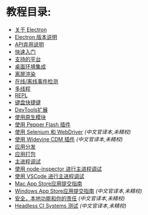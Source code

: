 # 教程目录:
* [关于 Electron](about.md)
* [Electron 版本说明](electron-versioning.md)
* [API弃用说明](planned-breaking-changes.md)
* [快速入门](quick-start.md)
* [支持的平台](supported-platforms.md)
* [桌面环境集成](desktop-environment-integration.md)
* [离屏渲染](offscreen-rendering.md)
* [在线/离线事件检测](online-offline-events.md)
* [多线程](multithreading.md)
* [REPL](repl.md)
* [键盘快捷键](keyboard-shortcuts.md)  
* [DevTools扩展](devtools-extension.md)   
* [使用原生模块](using-native-node-modules.md) 
* [使用 Pepper Flash 插件](using-pepper-flash-plugin.md)
* [使用 Selenium 和 WebDriver](using-selenium-and-webdriver.md) _(中文官译本,未精校)_
* [使用 Widevine CDM 插件](using-widevine-cdm-plugin.md) _(中文官译本,未精校)_
* [应用分发](application-distribution.md)
* [应用打包](application-packaging.md)
* [主进程调试](debugging-main-process.md)
* [使用 node-inspector 进行主进程调试](debugging-main-process-node-inspector.md)
* [使用 VSCode 进行主进程调试](debugging-main-process-vscode.md)
* [Mac App Store应用提交指南](mac-app-store-submission-guide.md)
* [Windows App Store应用提交指南](windows-store-guide.md) _(中文官译本,未精校)_
* [安全，本地功能和你的责任](security.md) _(中文官译本,未精校)_           
* [Headless CI Systems 测试](testing-on-headless-ci.md) _(中文官译本,未精校)_                  